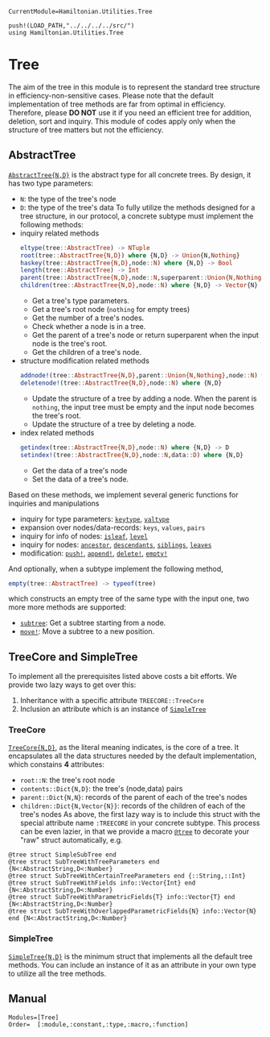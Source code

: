 ```@meta
CurrentModule=Hamiltonian.Utilities.Tree
```

```@setup tree
push!(LOAD_PATH,"../../../../src/")
using Hamiltonian.Utilities.Tree
```

# Tree

The aim of the tree in this module is to represent the standard tree structure in efficiency-non-sensitive cases. Please note that the default implementation of tree methods are far from optimal in efficiency. Therefore, please **DO NOT** use it if you need an efficient tree for addition, deletion, sort and inquiry. This module of codes apply only when the structure of tree matters but not the efficiency.

## AbstractTree

[`AbstractTree{N,D}`](@ref) is the abstract type for all concrete trees. By design, it has two type parameters:
* `N`: the type of the tree's node
* `D`: the type of the tree's data
To fully utilize the methods designed for a tree structure, in our protocol, a concrete subtype must implement the following methods:
* inquiry related methods
  ```julia
  eltype(tree::AbstractTree) -> NTuple
  root(tree::AbstractTree{N,D}) where {N,D} -> Union{N,Nothing}
  haskey(tree::AbstractTree{N,D},node::N) where {N,D} -> Bool
  length(tree::AbstractTree) -> Int
  parent(tree::AbstractTree{N,D},node::N,superparent::Union{N,Nothing}=nothing) where {N,D} -> Union{N,Nothing}
  children(tree::AbstractTree{N,D},node::N) where {N,D} -> Vector{N}
  ```
  - Get a tree's type parameters.
  - Get a tree's root node (`nothing` for empty trees)
  - Get the number of a tree's nodes.
  - Check whether a node is in a tree.
  - Get the parent of a tree's node or return superparent when the input node is the tree's root.
  - Get the children of a tree's node.
* structure modification related methods
  ```julia
  addnode!(tree::AbstractTree{N,D},parent::Union{N,Nothing},node::N) where {N,D}
  deletenode!(tree::AbstractTree{N,D},node::N) where {N,D}
  ```
  - Update the structure of a tree by adding a node. When the parent is `nothing`, the input tree must be empty and the input node becomes the tree's root.
  - Update the structure of a tree by deleting a node.
* index related methods
  ```julia
  getindex(tree::AbstractTree{N,D},node::N) where {N,D} -> D
  setindex!(tree::AbstractTree{N,D},node::N,data::D) where {N,D}
  ```
  - Get the data of a tree's node
  - Set the data of a tree's node.

Based on these methods, we implement several generic functions for inquiries and manipulations
* inquiry for type parameters: [`keytype`](@ref), [`valtype`](@ref)
* expansion over nodes/data-records: `keys`, `values`, `pairs`
* inquiry for info of nodes: [`isleaf`](@ref), [`level`](@ref)
* inquiry for nodes: [`ancestor`](@ref), [`descendants`](@ref), [`siblings`](@ref), [`leaves`](@ref)
* modification: [`push!`](@ref), [`append!`](@ref), [`delete!`](@ref), [`empty!`](@ref)

And optionally, when a subtype implement the following method,
```julia
empty(tree::AbstractTree) -> typeof(tree)
```
which constructs an empty tree of the same type with the input one, two more more methods are supported:
* [`subtree`](@ref): Get a subtree starting from a node.
* [`move!`](@ref): Move a subtree to a new position.

## TreeCore and SimpleTree

To implement all the prerequisites listed above costs a bit efforts. We provide two lazy ways to get over this:
1. Inheritance with a specific attribute `TREECORE::TreeCore`
2. Inclusion an attribute which is an instance of [`SimpleTree`](@ref)

### TreeCore

[`TreeCore{N,D}`](@ref), as the literal meaning indicates, is the core of a tree. It encapsulates all the data structures needed by the default implementation, which constains **4** attributes:
* `root::N`: the tree's root node
* `contents::Dict{N,D}`: the tree's (node,data) pairs
* `parent::Dict{N,N}`: records of the parent of each of the tree's nodes
* `children::Dict{N,Vector{N}}`: records of the children of each of the tree's nodes
As above, the first lazy way is to include this struct with the special attribute name `:TREECORE` in your concrete subtype. This process can be even lazier, in that we provide a macro [`@tree`](@ref) to decorate your "raw" struct automatically, e.g.
```@repl tree
@tree struct SimpleSubTree end
@tree struct SubTreeWithTreeParameters end {N<:AbstractString,D<:Number}
@tree struct SubTreeWithCertainTreeParameters end {::String,::Int}
@tree struct SubTreeWithFields info::Vector{Int} end {N<:AbstractString,D<:Number}
@tree struct SubTreeWithParametricFields{T} info::Vector{T} end {N<:AbstractString,D<:Number}
@tree struct SubTreeWithOverlappedParametricFields{N} info::Vector{N} end {N<:AbstractString,D<:Number}
```

### SimpleTree

[`SimpleTree{N,D}`](@ref) is the minimum struct that implements all the default tree methods. You can include an instance of it as an attribute in your own type to utilize all the tree methods.

## Manual

```@autodocs
Modules=[Tree]
Order=  [:module,:constant,:type,:macro,:function]
```
